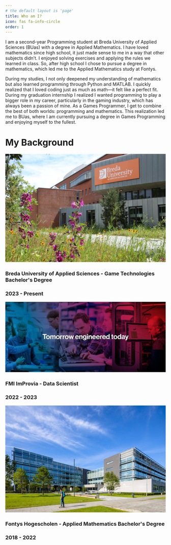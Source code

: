 ```yaml
---
# the default layout is 'page'
title: Who am I?
icon: fas fa-info-circle
order: 1
---
```


<link rel="stylesheet" href="/assets/css/cards.css">
<link rel="stylesheet" href="/assets/css/cards_colors_about.css">
<link rel="stylesheet" href="/assets/css/links.css">
I am a second-year Programming student at Breda University of Applied Sciences (BUas) with a degree in Applied Mathematics. I have loved mathematics since high school, it just made sense to me in a way that other subjects didn’t. I enjoyed solving exercises and applying the rules we learned in class. So, after high school I chose to pursue a degree in mathematics, which led me to the Applied Mathematics study at Fontys. 

During my studies, I not only deepened my understanding of mathematics but also learned programming through Python and MATLAB. I quickly realized that I loved coding just as much as math—it felt like a perfect fit. During my graduation internship I realized I wanted programming to play a bigger role in my career, particularly in the gaming industry, which has always been a passion of mine. As a Games Programmer, I get to combine the best of both worlds: programming and mathematics. This realization led me to BUas, where I am currently pursuing a degree in Games Programming and enjoying myself to the fullest.

# My Background

<div class="projects-container">
  <div class="card-wrapper">
    <div class="project-card">
      <img src="assets/images/buas.png" alt="buas">
      <h3>Breda University of Applied Sciences - Game Technologies Bachelor's Degree</h3> 
      <h3>2023 - Present</h3>
      <a href="https://www.buas.nl/opleidingen/bachelor-creative-media-and-game-technologies" target="_blank" rel="noopener noreferrer" class="card-link"></a>
    </div>
  </div>

  <div class="card-wrapper">
    <div class="project-card">
      <img src="assets/images/FMI_improvia.png" alt="FMI">
      <h3>FMI ImProvia - Data Scientist</h3> 
      <h3>2022 - 2023</h3>
      <a href="https://www.improvia.nl/" target="_blank" rel="noopener noreferrer" class="card-link"></a>
    </div>
  </div>
  
  <div class="card-wrapper">
    <div class="project-card">
      <img src="assets/images/fontys_nexus.png" alt="fontys">
      <h3>Fontys Hogescholen - Applied Mathematics Bachelor's Degree</h3> 
      <h3>2018 - 2022</h3>
      <a href="https://www.fontys.nl/Studeren/Opleidingen/Toegepaste-Wiskunde-voltijd.htm" target="_blank" rel="noopener noreferrer" class="card-link"></a>
    </div>
  </div>
</div>
